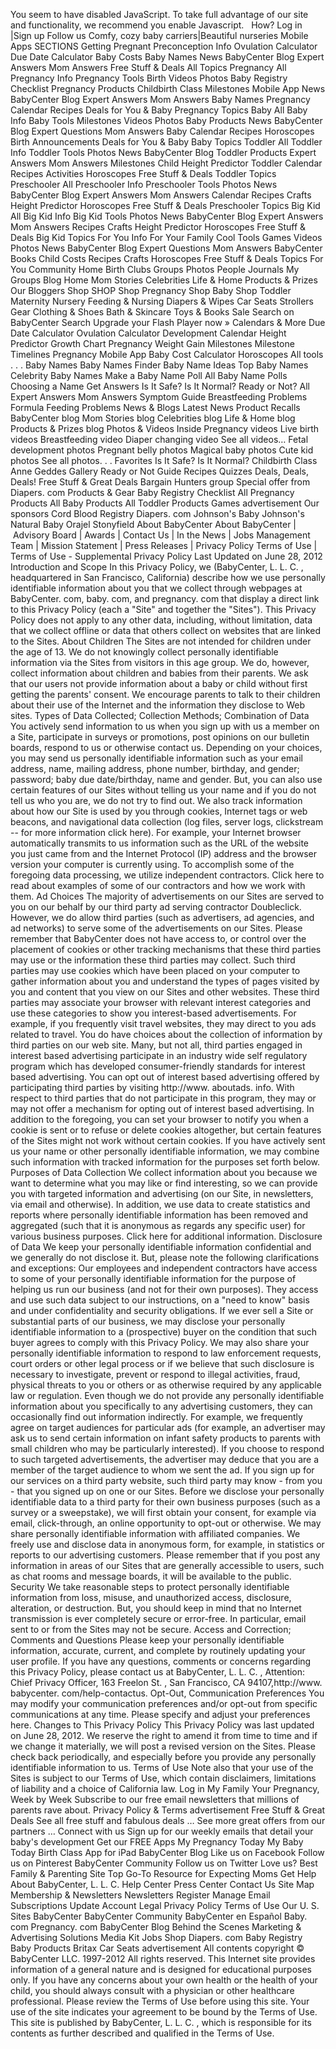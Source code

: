 You seem to have disabled JavaScript. To take full advantage of our site and functionality, we recommend you enable Javascript.   How? Log in |Sign up Follow us Comfy, cozy baby carriers|Beautiful nurseries Mobile Apps SECTIONS Getting Pregnant Preconception Info Ovulation Calculator Due Date Calculator Baby Costs Baby Names News BabyCenter Blog Expert Answers Mom Answers Free Stuff & Deals All Topics Pregnancy All Pregnancy Info Pregnancy Tools Birth Videos Photos Baby Registry Checklist Pregnancy Products Childbirth Class Milestones Mobile App News BabyCenter Blog Expert Answers Mom Answers Baby Names Pregnancy Calendar Recipes Deals for You & Baby Pregnancy Topics Baby All Baby Info Baby Tools Milestones Videos Photos Baby Products News BabyCenter Blog Expert Questions Mom Answers Baby Calendar Recipes Horoscopes Birth Announcements Deals for You & Baby Baby Topics Toddler All Toddler Info Toddler Tools Photos News BabyCenter Blog Toddler Products Expert Answers Mom Answers Milestones Child Height Predictor Toddler Calendar Recipes Activities Horoscopes Free Stuff & Deals Toddler Topics Preschooler All Preschooler Info Preschooler Tools Photos News BabyCenter Blog Expert Answers Mom Answers Calendar Recipes Crafts Height Predictor Horoscopes Free Stuff & Deals Preschooler Topics Big Kid All Big Kid Info Big Kid Tools Photos News BabyCenter Blog Expert Answers Mom Answers Recipes Crafts Height Predictor Horoscopes Free Stuff & Deals Big Kid Topics For You Info For Your Family Cool Tools Games Videos Photos News BabyCenter Blog Expert Questions Mom Answers BabyCenter Books Child Costs Recipes Crafts Horoscopes Free Stuff & Deals Topics For You Community Home Birth Clubs Groups Photos People Journals My Groups Blog Home Mom Stories Celebrities Life & Home Products & Prizes Our Bloggers Shop SHOP Shop Pregnancy Shop Baby Shop Toddler Maternity Nursery Feeding & Nursing Diapers & Wipes Car Seats Strollers Gear Clothing & Shoes Bath & Skincare Toys & Books Sale Search on BabyCenter Search Upgrade your Flash Player now » Calendars & More Due Date Calculator Ovulation Calculator Development Calendar Height Predictor Growth Chart Pregnancy Weight Gain Milestones Milestone Timelines Pregnancy Mobile App Baby Cost Calculator Horoscopes All tools . . . Baby Names Baby Names Finder Baby Name Ideas Top Baby Names Celebrity Baby Names Make a Baby Name Poll All Baby Name Polls Choosing a Name Get Answers Is It Safe? Is It Normal? Ready or Not? All Expert Answers Mom Answers Symptom Guide Breastfeeding Problems Formula Feeding Problems News & Blogs Latest News Product Recalls BabyCenter blog Mom Stories blog Celebrities blog Life & Home blog Products & Prizes blog Photos & Videos Inside Pregnancy videos Live birth videos Breastfeeding video Diaper changing video See all videos… Fetal development photos Pregnant belly photos Magical baby photos Cute kid photos See all photos. . . Favorites Is It Safe? Is It Normal? Childbirth Class Anne Geddes Gallery Ready or Not Guide Recipes Quizzes Deals, Deals, Deals! Free Stuff & Great Deals Bargain Hunters group Special offer from Diapers. com Products & Gear Baby Registry Checklist All Pregnancy Products All Baby Products All Toddler Products Games advertisement Our sponsors Cord Blood Registry Diapers. com Johnson's Baby Johnson's Natural Baby Orajel Stonyfield About BabyCenter About BabyCenter | Advisory Board | Awards | Contact Us | In the News | Jobs Management Team | Mission Statement | Press Releases | Privacy Policy Terms of Use | Terms of Use - Supplemental Privacy Policy Last Updated on June 28, 2012 Introduction and Scope In this Privacy Policy, we (BabyCenter, L. L. C. , headquartered in San Francisco, California) describe how we use personally identifiable information about you that we collect through webpages at BabyCenter. com, baby. com, and pregnancy. com that display a direct link to this Privacy Policy (each a "Site" and together the "Sites"). This Privacy Policy does not apply to any other data, including, without limitation, data that we collect offline or data that others collect on websites that are linked to the Sites. About Children The Sites are not intended for children under the age of 13. We do not knowingly collect personally identifiable information via the Sites from visitors in this age group. We do, however, collect information about children and babies from their parents. We ask that our users not provide information about a baby or child without first getting the parents' consent. We encourage parents to talk to their children about their use of the Internet and the information they disclose to Web sites. Types of Data Collected; Collection Methods; Combination of Data You actively send information to us when you sign up with us a member on a Site, participate in surveys or promotions, post opinions on our bulletin boards, respond to us or otherwise contact us. Depending on your choices, you may send us personally identifiable information such as your email address, name, mailing address, phone number, birthday, and gender; password; baby due date/birthday, name and gender. But, you can also use certain features of our Sites without telling us your name and if you do not tell us who you are, we do not try to find out. We also track information about how our Site is used by you through cookies, Internet tags or web beacons, and navigational data collection (log files, server logs, clickstream -- for more information click here). For example, your Internet browser automatically transmits to us information such as the URL of the website you just came from and the Internet Protocol (IP) address and the browser version your computer is currently using. To accomplish some of the foregoing data processing, we utilize independent contractors. Click here to read about examples of some of our contractors and how we work with them. Ad Choices The majority of advertisements on our Sites are served to you on our behalf by our third party ad serving contractor Doubleclick. However, we do allow third parties (such as advertisers, ad agencies, and ad networks) to serve some of the advertisements on our Sites. Please remember that BabyCenter does not have access to, or control over the placement of cookies or other tracking mechanisms that these third parties may use or the information these third parties may collect. Such third parties may use cookies which have been placed on your computer to gather information about you and understand the types of pages visited by you and content that you view on our Sites and other websites. These third parties may associate your browser with relevant interest categories and use these categories to show you interest-based advertisements. For example, if you frequently visit travel websites, they may direct to you ads related to travel. You do have choices about the collection of information by third parties on our web site. Many, but not all, third parties engaged in interest based advertising participate in an industry wide self regulatory program which has developed consumer-friendly standards for interest based advertising. You can opt out of interest based advertising offered by participating third parties by visiting http://www. aboutads. info. With respect to third parties that do not participate in this program, they may or may not offer a mechanism for opting out of interest based advertising. In addition to the foregoing, you can set your browser to notify you when a cookie is sent or to refuse or delete cookies altogether, but certain features of the Sites might not work without certain cookies. If you have actively sent us your name or other personally identifiable information, we may combine such information with tracked information for the purposes set forth below. Purposes of Data Collection We collect information about you because we want to determine what you may like or find interesting, so we can provide you with targeted information and advertising (on our Site, in newsletters, via email and otherwise). In addition, we use data to create statistics and reports where personally identifiable information has been removed and aggregated (such that it is anonymous as regards any specific user) for various business purposes. Click here for additional information. Disclosure of Data We keep your personally identifiable information confidential and we generally do not disclose it. But, please note the following clarifications and exceptions: Our employees and independent contractors have access to some of your personally identifiable information for the purpose of helping us run our business (and not for their own purposes). They access and use such data subject to our instructions, on a "need to know" basis and under confidentiality and security obligations. If we ever sell a Site or substantial parts of our business, we may disclose your personally identifiable information to a (prospective) buyer on the condition that such buyer agrees to comply with this Privacy Policy. We may also share your personally identifiable information to respond to law enforcement requests, court orders or other legal process or if we believe that such disclosure is necessary to investigate, prevent or respond to illegal activities, fraud, physical threats to you or others or as otherwise required by any applicable law or regulation. Even though we do not provide any personally identifiable information about you specifically to any advertising customers, they can occasionally find out information indirectly. For example, we frequently agree on target audiences for particular ads (for example, an advertiser may ask us to send certain information on infant safety products to parents with small children who may be particularly interested). If you choose to respond to such targeted advertisements, the advertiser may deduce that you are a member of the target audience to whom we sent the ad. If you sign up for our services on a third party website, such third party may know - from you - that you signed up on one or our Sites. Before we disclose your personally identifiable data to a third party for their own business purposes (such as a survey or a sweepstake), we will first obtain your consent, for example via email, click-through, an online opportunity to opt-out or otherwise. We may share personally identifiable information with affiliated companies. We freely use and disclose data in anonymous form, for example, in statistics or reports to our advertising customers. Please remember that if you post any information in areas of our Sites that are generally accessible to users, such as chat rooms and message boards, it will be available to the public. Security We take reasonable steps to protect personally identifiable information from loss, misuse, and unauthorized access, disclosure, alteration, or destruction. But, you should keep in mind that no Internet transmission is ever completely secure or error-free. In particular, email sent to or from the Sites may not be secure. Access and Correction; Comments and Questions Please keep your personally identifiable information, accurate, current, and complete by routinely updating your user profile. If you have any questions, comments or concerns regarding this Privacy Policy, please contact us at BabyCenter, L. L. C. , Attention: Chief Privacy Officer, 163 Freelon St. , San Francisco, CA 94107,http://www. babycenter. com/help-contactus. Opt-Out, Communication Preferences You may modify your communication preferences and/or opt-out from specific communications at any time. Please specify and adjust your preferences here. Changes to This Privacy Policy This Privacy Policy was last updated on June 28, 2012. We reserve the right to amend it from time to time and if we change it materially, we will post a revised version on the Sites. Please check back periodically, and especially before you provide any personally identifiable information to us. Terms of Use Note also that your use of the Sites is subject to our Terms of Use, which contain disclaimers, limitations of liability and a choice of California law. Log in My Family Your Pregnancy, Week by Week Subscribe to our free email newsletters that millions of parents rave about. Privacy Policy & Terms advertisement Free Stuff & Great Deals See all free stuff and fabulous deals … See more great offers from our partners … Connect with us Sign up for our weekly emails that detail your baby's development Get our FREE Apps My Pregnancy Today My Baby Today Birth Class App for iPad BabyCenter Blog Like us on Facebook Follow us on Pinterest BabyCenter Community Follow us on Twitter Love us? Best Family & Parenting Site Top Go-To Resource for Expecting Moms Get Help About BabyCenter, L. L. C. Help Center Press Center Contact Us Site Map Membership & Newsletters Newsletters Register Manage Email Subscriptions Update Account Legal Privacy Policy Terms of Use Our U. S. Sites BabyCenter BabyCenter Community BabyCenter en Español Baby. com Pregnancy. com BabyCenter Blog Behind the Scenes Marketing & Advertising Solutions Media Kit Jobs Shop Diapers. com Baby Registry Baby Products Britax Car Seats advertisement All contents copyright © BabyCenter LLC. 1997-2012 All rights reserved. This Internet site provides information of a general nature and is designed for educational purposes only. If you have any concerns about your own health or the health of your child, you should always consult with a physician or other healthcare professional. Please review the Terms of Use before using this site. Your use of the site indicates your agreement to be bound by the Terms of Use. This site is published by BabyCenter, L. L. C. , which is responsible for its contents as further described and qualified in the Terms of Use.